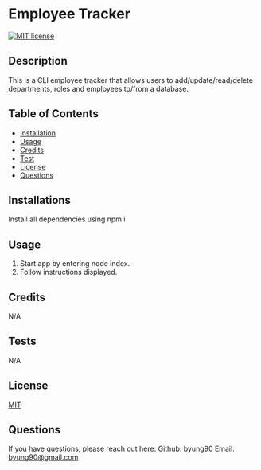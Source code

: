 # Employee Tracker

[![MIT license](https://img.shields.io/badge/License-MIT-blue.svg)](https://lbesson.mit-license.org/)

## Description
This is a CLI employee tracker that allows users to add/update/read/delete departments, roles and employees to/from a database. 

## Table of Contents
- [Installation](#installation)
- [Usage](#usage)
- [Credits](#credits)
- [Test](#tests)
- [License](#license)
- [Questions](#questions)

## Installations
Install all dependencies using npm i

## Usage
1. Start app by entering node index.
2. Follow instructions displayed.

## Credits
N/A

## Tests
N/A

## License
[MIT](https://lbesson.mit-license.org/)

## Questions
If you have questions, please reach out here:
Github: byung90
Email: byung90@gmail.com
